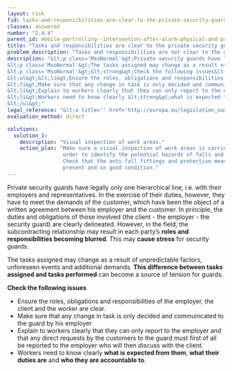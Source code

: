 ```yaml
---
layout: risk
fid: tasks-and-responsibilities-are-clear-to-the-private-security-guards
classes: answered
number: "2.4.4"
parent_id: mobile-partrolling--intervention-after-alarm-physical-and-psychosocial-workload
title: "Tasks and responsibilities are clear to the private security guards."
problem_description: "Tasks and responsibilities are not clear to the guards."
description: "&lt;p class='MsoNormal'&gt;Private security guards have legally only one hierarchical line, i.e. with their employers and representatives. In the exercise of their duties, however, they have to meet the demands of the customer, which have been the object of a written agreement between his employer and the customer. In principle, the duties and obligations of those involved (the client - the employer - the security guard) are clearly delineated. However, in the field, the subcontracting relationship may result in each party’s &lt;strong&gt;roles and responsibilities becoming blurred&lt;/strong&gt;. This may &lt;strong&gt;cause stress&lt;/strong&gt; for security guards. &lt;/p&gt;&amp;#13;
&lt;p class='MsoNormal'&gt;The tasks assigned may change as a result of unpredictable factors, unforeseen events and additional demands. &lt;strong&gt;This difference between tasks assigned and tasks performed&lt;/strong&gt; can become a source of tension for guards.&lt;/p&gt;&amp;#13;
&lt;p class='MsoNormal'&gt;&lt;strong&gt;Check the following issues&lt;/strong&gt;&lt;/p&gt;&amp;#13;
&lt;ul&gt;&lt;li&gt;Ensure the roles, obligations and responsibilities of the employer, the client and the worker are clear. &lt;/li&gt;&amp;#13;
&lt;li&gt;Make sure that any change in task is only decided and communicated to the guard by his employer&lt;/li&gt;&amp;#13;
&lt;li&gt;Explain to workers clearly that they can only report to the employer and that any direct requests by the customers to the guard must first of all be reported to the employer who will then discuss with the client.&lt;/li&gt;&amp;#13;
&lt;li&gt;Workers need to know clearly &lt;strong&gt;what is expected from them&lt;/strong&gt;, &lt;strong&gt;what their duties are&lt;/strong&gt; and &lt;strong&gt;who they are accountable to&lt;/strong&gt;.&lt;/li&gt;&amp;#13;
&lt;/ul&gt;"
legal_reference: "&lt;a title='' href='http://europa.eu/legislation_summaries/employment_and_social_policy/health_hygiene_safety_at_work/c11113_en.htm' rel='nofollow' target='_blank'&gt;89/391/CEE Implementing measures to improve the health and safety of workers (framework directive).&lt;/a&gt;"
evaluation_method: direct

solutions:
  solution_1:
    description: "Visual inspection of work areas."
    action_plan: "Make sure a visual inspection of work areas is carried out in
                  order to identify the potential hazards of falls and slips.
                  Check that the anti-fall fittings and protective measures are
                  present and in good condition."
---
```

Private security guards have legally only one hierarchical line, i.e. with
their employers and representatives. In the exercise of their duties, however,
they have to meet the demands of the customer, which have been the object of a
written agreement between his employer and the customer. In principle, the
duties and obligations of those involved (the client - the employer - the
security guard) are clearly delineated. However, in the field, the
subcontracting relationship may result in each party’s **roles and
responsibilities becoming blurred**. This may **cause stress** for security
guards.

The tasks assigned may change as a result of unpredictable factors, unforeseen
events and additional demands. **This difference between tasks assigned and
tasks performed** can become a source of tension for guards.

**Check the following issues**

  * Ensure the roles, obligations and responsibilities of the employer, the client and the worker are clear. 
  * Make sure that any change in task is only decided and communicated to the guard by his employer
  * Explain to workers clearly that they can only report to the employer and that any direct requests by the customers to the guard must first of all be reported to the employer who will then discuss with the client.
  * Workers need to know clearly **what is expected from them**, **what their duties are** and **who they are accountable to**.


